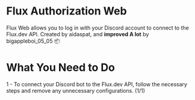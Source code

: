 
# **Flux Authorization Web**

Flux Web allows you to log in with your Discord account to connect to the Flux.dev API. Created by aidaspat, and **improved A lot** by bigappleboi_05_05 📦


# **What You Need to Do**


1 - To connect your Discord bot to the Flux.dev API, follow the necessary steps and remove any unnecessary configurations. (1/1)
